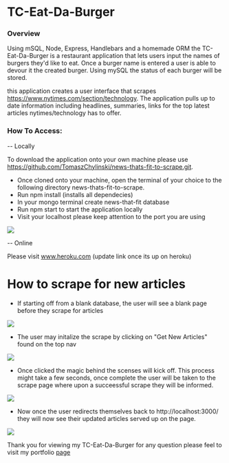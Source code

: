 # TC-Eat-Da-Burger

### Overview

Using mSQL, Node, Express, Handlebars and a homemade ORM the TC-Eat-Da-Burger is a restaurant application that lets users input the names of burgers they'd like to eat. Once a burger name is entered a user is able to devour it the created burger. Using mySQL the status of each burger will be stored. 

this application creates a user interface that scrapes https://www.nytimes.com/section/technology. The application pulls up to date information including headlines, summaries, links for the top latest articles nytimes/technology has to offer.

### How To Access:

 -- Locally

To download the application onto your own machine please use https://github.com/TomaszChylinski/news-thats-fit-to-scrape.git.

* Once cloned onto your machine, open the terminal of your choice to the following directory news-thats-fit-to-scrape.
* Run npm install (installs all dependecies)
* In your mongo terminal create news-that-fit database
* Run npm start to start the application locally
* Visit your localhost please keep attention to the port you are using


<img src="./public/assets/images/news-that-fits-1.PNG">

-- Online

Please visit www.heroku.com (update link once its up on heroku)

# How to scrape for new articles

* If starting off from a blank database, the user will see a blank page before they scrape for articles


<img src="./public/assets/images/news-that-fits-2.PNG">

* The user may initalize the scrape by clicking on "Get New Articles" found on the top nav



<img src="./public/assets/images/news-that-fits-3.PNG">

* Once clicked the magic behind the scenses will kick off. This process might take a few seconds, once complete the user will be taken to the scrape page where upon a succeessful scrape they will be informed. 


<img src="./public/assets/images/news-that-fits-4.PNG">

* Now once the user redirects themselves back to http://localhost:3000/ they will now see their updated articles served up on the page. 

<img src="./public/assets/images/news-that-fits-5.PNG">


Thank you for viewing my TC-Eat-Da-Burger for any question please feel to visit my portfolio <a href="https://tomaszchylinski.github.io/chylinski-tomasz-portfolio/index.html">page</a>
